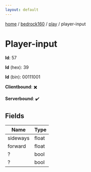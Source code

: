 ```yaml
---
layout: default
---
```


[home](/)  /  [bedrock160](/protocol/bedrock160)  /  [play](/protocol/bedrock160/play)  /  player-input

# Player-input

**Id**: 57

**Id** (hex): 39

**Id** (bin): 00111001

**Clientbound**: ✖️

**Serverbound**: ✔️

## Fields

Name | Type
---|---
sideways | float
forward | float
? | bool
? | bool


